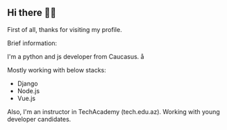 ## Hi there ✌🏻

First of all, thanks for visiting my profile. 

Brief information:

I'm a python and js developer from Caucasus. å

Mostly working with below stacks:
- Django
- Node.js
- Vue.js

Also, I'm an instructor in TechAcademy (tech.edu.az). Working with young developer candidates.
